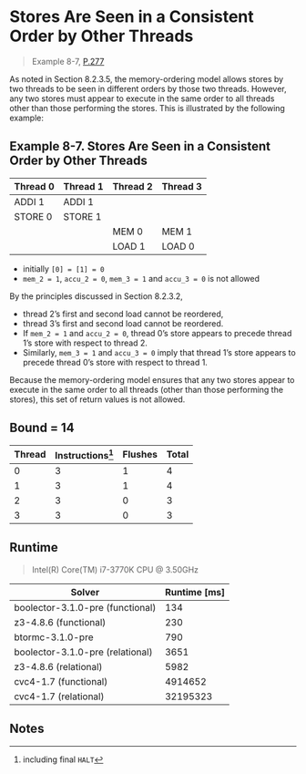 # Stores Are Seen in a Consistent Order by Other Threads

> Example 8-7, [P.277](https://software.intel.com/sites/default/files/managed/7c/f1/253668-sdm-vol-3a.pdf#page=277)

As noted in Section 8.2.3.5, the memory-ordering model allows stores by two threads to be seen in different orders by those two threads.
However, any two stores must appear to execute in the same order to all threads other than those performing the stores.
This is illustrated by the following example:

## Example 8-7. Stores Are Seen in a Consistent Order by Other Threads

| Thread 0    | Thread 1    | Thread 2    | Thread 3    |
| ----------- | ----------- | ----------- | ----------- |
| ADDI 1      | ADDI 1      |             |             |
| STORE 0     | STORE 1     |             |             |
|             |             | MEM 0       | MEM 1       |
|             |             | LOAD 1      | LOAD 0      |

* initially `[0] = [1] = 0`
* `mem_2 = 1`, `accu_2 = 0`, `mem_3 = 1` and `accu_3 = 0` is not allowed

By the principles discussed in Section 8.2.3.2,

* thread 2’s first and second load cannot be reordered,
* thread 3’s first and second load cannot be reordered.
* If `mem_2 = 1` and `accu_2 = 0`, thread 0’s store appears to precede thread 1’s store with respect to thread 2.
* Similarly, `mem_3 = 1` and `accu_3 = 0` imply that thread 1’s store appears to precede thread 0’s store with respect to thread 1.

Because the memory-ordering model ensures that any two stores appear to execute in the same order to all threads (other than those performing the stores), this set of return values is not allowed.

## Bound = 14

| Thread    | Instructions[^1]  | Flushes | Total |
| --------- | ----------------  | ------- | ----- |
| 0         | 3                 | 1       | 4     |
| 1         | 3                 | 1       | 4     |
| 2         | 3                 | 0       | 3     |
| 3         | 3                 | 0       | 3     |

## Runtime

> Intel(R) Core(TM) i7-3770K CPU @ 3.50GHz

| Solver                           | Runtime [ms] |
| -------------------------------- | ------------ |
| boolector-3.1.0-pre (functional) | 134          |
| z3-4.8.6 (functional)            | 230          |
| btormc-3.1.0-pre                 | 790          |
| boolector-3.1.0-pre (relational) | 3651         |
| z3-4.8.6 (relational)            | 5982         |
| cvc4-1.7 (functional)            | 4914652      |
| cvc4-1.7 (relational)            | 32195323     |

## Notes

[^1]: including final `HALT`
